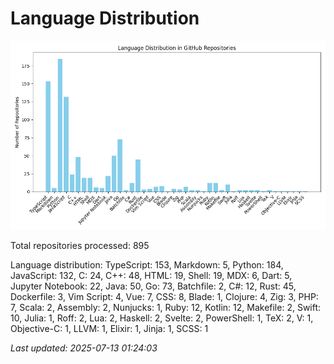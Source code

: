 # Language Distribution

![Language Distribution Chart](language_distribution_bar_chart.png)

Total repositories processed: 895

Language distribution:
TypeScript: 153, Markdown: 5, Python: 184, JavaScript: 132, C: 24, C++: 48, HTML: 19, Shell: 19, MDX: 6, Dart: 5, Jupyter Notebook: 22, Java: 50, Go: 73, Batchfile: 2, C#: 12, Rust: 45, Dockerfile: 3, Vim Script: 4, Vue: 7, CSS: 8, Blade: 1, Clojure: 4, Zig: 3, PHP: 7, Scala: 2, Assembly: 2, Nunjucks: 1, Ruby: 12, Kotlin: 12, Makefile: 2, Swift: 10, Julia: 1, Roff: 2, Lua: 2, Haskell: 2, Svelte: 2, PowerShell: 1, TeX: 2, V: 1, Objective-C: 1, LLVM: 1, Elixir: 1, Jinja: 1, SCSS: 1


_Last updated: 2025-07-13 01:24:03_

